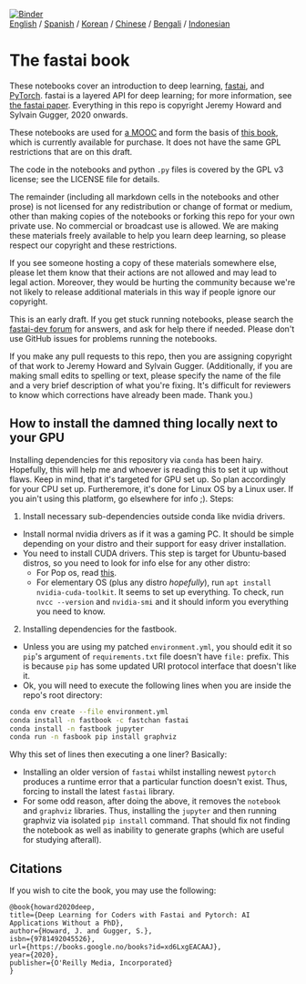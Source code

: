 [![Binder](https://mybinder.org/badge_logo.svg)](https://mybinder.org/v2/gh/fastai/fastbook/master)  
[English](./README.md) / [Spanish](./README_es.md) / [Korean](./README_ko.md) / [Chinese](./README_zh.md) / [Bengali](./README_bn.md) / [Indonesian](./README_id.md)

# The fastai book

These notebooks cover an introduction to deep learning, [fastai](https://docs.fast.ai/), and [PyTorch](https://pytorch.org/). fastai is a layered API for deep learning; for more information, see [the fastai paper](https://www.mdpi.com/2078-2489/11/2/108). Everything in this repo is copyright Jeremy Howard and Sylvain Gugger, 2020 onwards.

These notebooks are used for [a MOOC](https://course.fast.ai) and form the basis of [this book](https://www.amazon.com/Deep-Learning-Coders-fastai-PyTorch/dp/1492045527), which is currently available for purchase. It does not have the same GPL restrictions that are on this draft.

The code in the notebooks and python `.py` files is covered by the GPL v3 license; see the LICENSE file for details.

The remainder (including all markdown cells in the notebooks and other prose) is not licensed for any redistribution or change of format or medium, other than making copies of the notebooks or forking this repo for your own private use. No commercial or broadcast use is allowed. We are making these materials freely available to help you learn deep learning, so please respect our copyright and these restrictions.

If you see someone hosting a copy of these materials somewhere else, please let them know that their actions are not allowed and may lead to legal action. Moreover, they would be hurting the community because we're not likely to release additional materials in this way if people ignore our copyright.

This is an early draft. If you get stuck running notebooks, please search the [fastai-dev forum](https://forums.fast.ai/c/fastai-users/fastai-dev/) for answers, and ask for help there if needed. Please don't use GitHub issues for problems running the notebooks.

If you make any pull requests to this repo, then you are assigning copyright of that work to Jeremy Howard and Sylvain Gugger. (Additionally, if you are making small edits to spelling or text, please specify the name of the file and a very brief description of what you're fixing. It's difficult for reviewers to know which corrections have already been made. Thank you.)

## How to install the damned thing locally next to your GPU
Installing dependencies for this repository via `conda` has been hairy.
Hopefully, this will help me and whoever is reading this to set it up
without flaws. Keep in mind, that it's targeted for GPU set up. So
plan accordingly for your CPU set up. Furtheremore, it's done for
Linux OS by a Linux user. If you ain't using this platform, go
elsewhere for info ;). Steps:

1. Install necessary sub-dependencies outside conda like nvidia
   drivers.
  - Install normal nvidia drivers as if it was a gaming PC. It should
    be simple depending on your distro and their support for easy
    driver installation.
  - You need to install CUDA drivers. This step is target for
    Ubuntu-based distros, so you need to look for info else for any
    other distro:
    * For Pop os, read [this](https://support.system76.com/articles/cuda/).
    * For elementary OS (plus any distro _hopefully_), run `apt
      install nvidia-cuda-toolkit`. It seems to set up everything. To
      check, run `nvcc --version` and `nvidia-smi` and it should
      inform you everything you need to know.
2. Installing dependencies for the fastbook.
  - Unless you are using my patched `environment.yml`, you should edit
    it so `pip`'s argument of `requirements.txt` file doesn't have
    `file:` prefix. This is because `pip` has some updated URI
    protocol interface that doesn't like it.
  - Ok, you will need to execute the following lines when you are
    inside the repo's root directory:
```bash
conda env create --file environment.yml
conda install -n fastbook -c fastchan fastai
conda install -n fastbook jupyter
conda run -n fasbook pip install graphviz
```
Why this set of lines then executing a one liner? Basically:
- Installing an older version of `fastai` whilst installing newest
  `pytorch` produces a runtime error that a particular function
  doesn't exist. Thus, forcing to install the latest `fastai` library.
- For some odd reason, after doing the above, it removes the
  `notebook` and `graphviz` libraries. Thus, installing the `jupyter`
  and then running graphviz via isolated `pip install` command. That
  should fix not finding the notebook as well as inability to generate
  graphs (which are useful for studying afterall).

## Citations

If you wish to cite the book, you may use the following:

```
@book{howard2020deep,
title={Deep Learning for Coders with Fastai and Pytorch: AI Applications Without a PhD},
author={Howard, J. and Gugger, S.},
isbn={9781492045526},
url={https://books.google.no/books?id=xd6LxgEACAAJ},
year={2020},
publisher={O'Reilly Media, Incorporated}
}
```
